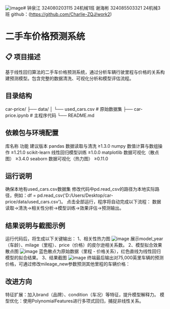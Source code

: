 ![image](https://github.com/user-attachments/assets/69e1885a-b0ca-4158-9a7b-cba00f822b89)# 钟泉江 324080203115 24机械1班 谢海彬 324085503321 24机械3班 github：(https://github.com/Charlie-ZQJ/work2)
# 二手车价格预测系统
## 📋 项目描述
基于线性回归算法的二手车价格预测系统，通过分析车辆行驶里程与价格的关系构建预测模型。包含完整的数据清洗、可视化分析和模型评估流程。
## 目录结构
car-price/
├── data/
│   └── used_cars.csv       # 原始数据集
├── car-price.ipynb  # 主程序代码
└── README.md
## 依赖包与环境配置
库名称	功能	建议版本
pandas	数据读取与清洗	≥1.3.0
numpy	数值计算与数组操作	≥1.21.0
scikit-learn	线性回归模型训练	≥1.0.0
matplotlib	数据可视化（散点图）	≥3.4.0
seaborn	数据可视化（热力图）	≥0.11.0
## 运行说明
确保本地有used_cars.csv数据集
修改代码中pd.read_csv的路径为本地实际路径，例如：df = pd.read_csv('D:/Users/Desktop/car-price/data/used_cars.csv')。
点击全部运行，程序将自动完成以下流程：
数据读取→清洗→相关性分析→模型训练→效果评估→预测输出。
## 结果说明与截图示例
运行代码后，将生成以下关键输出：
1、相关性热力图
![image](https://github.com/user-attachments/assets/81f75f71-886a-4669-9fe2-e97d54e0fbb3)
展示model_year（车龄）、milage（里程）、price（价格）的皮尔逊相关系数。
2、模型拟合效果散点图
![image](https://github.com/user-attachments/assets/884b661d-3004-493d-8479-b2dbade515fc)
蓝色散点为原始数据（里程 - 价格关系），红色直线为线性回归模型的拟合结果。
3、结果截图
![image](https://github.com/user-attachments/assets/b69678bb-5aa3-4d60-96c6-1e7dfa69acfa)
终端最后输出对75,000英里车辆的预测价格，可通过修改mileage_new参数预测其他里程的车辆价格：
## 改进方向
特征扩展：加入brand（品牌）、condition（车况）等特征，提升模型解释力。
模型优化：使用PolynomialFeatures进行多项式回归，捕捉非线性关系。

